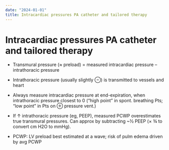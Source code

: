 ```yaml
---
date: "2024-01-01"
title: Intracardiac pressures PA catheter and tailored therapy
---
```


# Intracardiac pressures PA catheter and tailored therapy

* Transmural pressure (≈ preload) = measured intracardiac pressure – intrathoracic pressure

* Intrathoracic pressure (usually slightly ⊖) is transmitted to vessels and heart

* Always measure intracardiac pressure at end-expiration, when intrathoracic pressure closest to 0 (“high point” in spont. breathing Pts; “low point” in Pts on ⊕ pressure vent.)

* If ↑ intrathoracic pressure (eg, PEEP), measured PCWP overestimates true transmural pressures. Can approx by subtracting ~½ PEEP (× ¾ to convert cm H2O to mmHg).

* PCWP: LV preload best estimated at a wave; risk of pulm edema driven by avg PCWP
